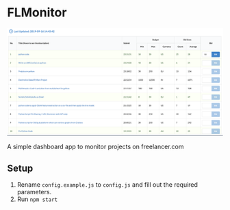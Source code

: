 # FLMonitor

![screenshot](./screenshot.png)

A simple dashboard app to monitor projects on freelancer.com

## Setup
1. Rename `config.example.js` to `config.js` and fill out the required parameters.
1. Run `npm start`